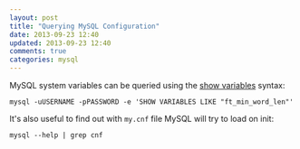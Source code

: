 ```yaml
---
layout: post
title: "Querying MySQL Configuration"
date: 2013-09-23 12:40
updated: 2013-09-23 12:40
comments: true
categories: mysql
---
```

 
MySQL system variables can be queried using the [show variables](http://dev.mysql.com/doc/refman/5.7/en/show-variables.html) syntax:
 
	mysql -uUSERNAME -pPASSWORD -e 'SHOW VARIABLES LIKE "ft_min_word_len"'

It's also useful to find out with `my.cnf` file MySQL will try to load on init:
 
	mysql --help | grep cnf